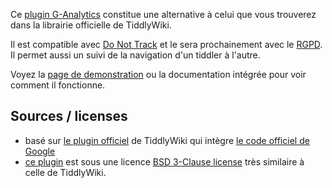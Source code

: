 Ce [plugin G-Analytics](#$:/plugins/sycom/g-analytics) constitue une alternative à celui que vous trouverez dans la librairie officielle de TiddlyWiki.

Il est compatible avec [Do Not Track][dnt] et le sera prochainement avec le [RGPD][rgpd]. Il permet aussi un suivi de la navigation d'un tiddler à l'autre.

Voyez la [page de demonstration][plugindemo] ou la documentation intégrée pour voir comment il fonctionne.

## Sources / licenses
* basé sur [le plugin officiel][official] de TiddlyWiki qui intègre [le code officiel de Google][googlecode]
* [ce plugin][source] est sous une licence [BSD 3-Clause license][license] très similaire à celle de TiddlyWiki.

[plugindemo]: https://sycom.gitlab.io/TiddlyWiki-Plugins
[official]: https://github.com/Jermolene/TiddlyWiki5/tree/master/plugins/tiddlywiki/googleanalytics
[googlecode]: https://developers.google.com/analytics/devguides/collection/analyticsjs
[dnt]: http://donottrack.us/
[source]: https://framagit.org/sycom/TiddlyWiki-Plugins/plugins/sycom/g-analytics
[rgpd]: https://fr.wikipedia.org/wiki/R%C3%A8glement_g%C3%A9n%C3%A9ral_sur_la_protection_des_donn%C3%A9es
[license]: https://framagit.org/sycom/TiddlyWiki-Plugins/LICENSE.md
